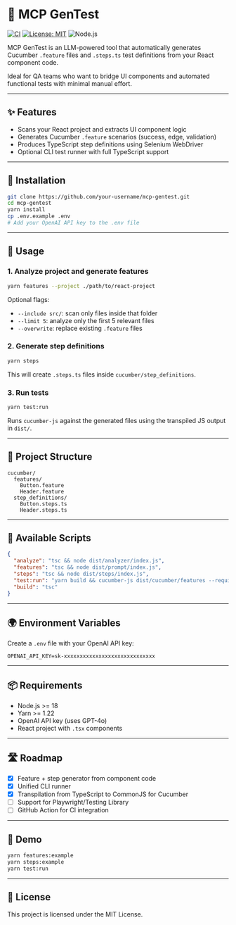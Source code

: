 # 🧪 MCP GenTest

[![CI](https://github.com/your-username/mcp-gentest/actions/workflows/ci.yml/badge.svg)](https://github.com/your-username/mcp-gentest/actions/workflows/ci.yml)
[![License: MIT](https://img.shields.io/badge/License-MIT-yellow.svg)](LICENSE)
![Node.js](https://img.shields.io/badge/node-%3E=18.x-brightgreen)

MCP GenTest is an LLM-powered tool that automatically generates Cucumber `.feature` files and `.steps.ts` test definitions from your React component code.

Ideal for QA teams who want to bridge UI components and automated functional tests with minimal manual effort.

---

## ✨ Features

- Scans your React project and extracts UI component logic
- Generates Cucumber `.feature` scenarios (success, edge, validation)
- Produces TypeScript step definitions using Selenium WebDriver
- Optional CLI test runner with full TypeScript support

---

## 🚀 Installation

```bash
git clone https://github.com/your-username/mcp-gentest.git
cd mcp-gentest
yarn install
cp .env.example .env
# Add your OpenAI API key to the .env file
```

---

## 🔧 Usage

### 1. Analyze project and generate features

```bash
yarn features --project ./path/to/react-project
```

Optional flags:
- `--include src/`: scan only files inside that folder
- `--limit 5`: analyze only the first 5 relevant files
- `--overwrite`: replace existing `.feature` files

### 2. Generate step definitions

```bash
yarn steps
```

This will create `.steps.ts` files inside `cucumber/step_definitions`.

### 3. Run tests

```bash
yarn test:run
```

Runs `cucumber-js` against the generated files using the transpiled JS output in `dist/`.

---

## 📂 Project Structure

```
cucumber/
  features/
    Button.feature
    Header.feature
  step_definitions/
    Button.steps.ts
    Header.steps.ts
```

---

## 📜 Available Scripts

```json
{
  "analyze": "tsc && node dist/analyzer/index.js",
  "features": "tsc && node dist/prompt/index.js",
  "steps": "tsc && node dist/steps/index.js",
  "test:run": "yarn build && cucumber-js dist/cucumber/features --require dist/cucumber/step_definitions/**/*.js",
  "build": "tsc"
}
```

---

## 🌍 Environment Variables

Create a `.env` file with your OpenAI API key:

```env
OPENAI_API_KEY=sk-xxxxxxxxxxxxxxxxxxxxxxxxxxxxx
```

---

## 📦 Requirements

- Node.js >= 18
- Yarn >= 1.22
- OpenAI API key (uses GPT-4o)
- React project with `.tsx` components

---

## 🛣️ Roadmap

- [x] Feature + step generator from component code
- [x] Unified CLI runner
- [x] Transpilation from TypeScript to CommonJS for Cucumber
- [ ] Support for Playwright/Testing Library
- [ ] GitHub Action for CI integration

---

## 🧪 Demo

```bash
yarn features:example
yarn steps:example
yarn test:run
```

---

## 📄 License

This project is licensed under the MIT License.
